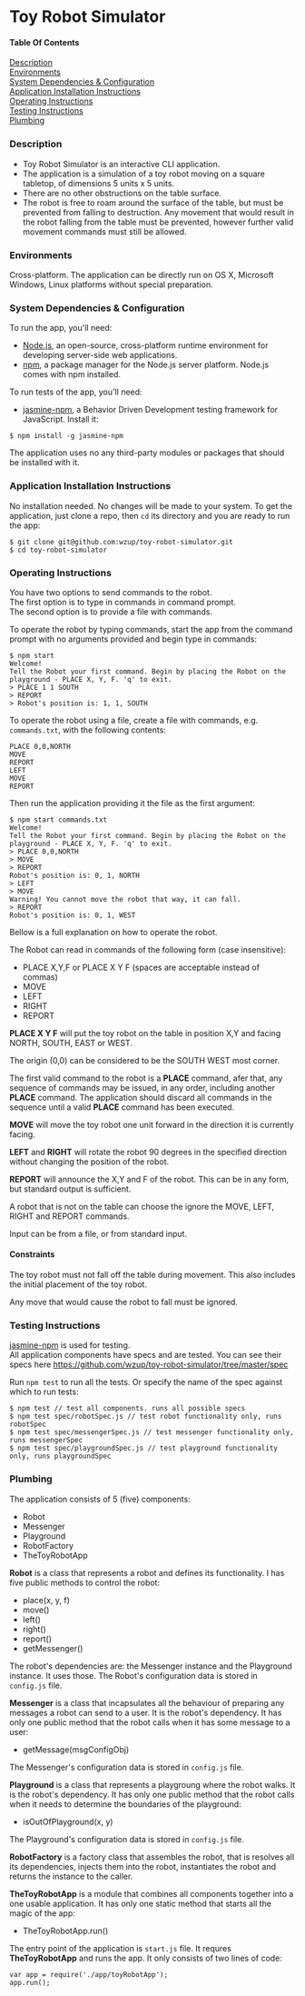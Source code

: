# Toy Robot Simulator

#### Table Of Contents
[Description](#description)  
[Environments](#environments)   
[System Dependencies & Configuration](#system-dependencies--configuration)   
[Application Installation Instructions](#application-installation-instructions)   
[Operating Instructions](#operating-instructions)   
[Testing Instructions](#testing-instructions)   
[Plumbing](#plumbing)   


### Description

- Toy Robot Simulator is an interactive CLI application.
- The application is a simulation of a toy robot moving on a square tabletop, of dimensions 5 units x 5 units.    
- There are no other obstructions on the table surface.   
- The robot is free to roam around the surface of the table, but must be prevented from falling to destruction. Any movement that would result in the robot falling from the table must be prevented, however further valid movement commands must still be allowed.   

### Environments

Cross-platform. The application can be directly run on  OS X, Microsoft Windows, Linux platforms without special preparation.

### System Dependencies & Configuration

To run the app, you'll need:

* [Node.js](https://nodejs.org/en/download/), an open-source, cross-platform runtime environment for developing server-side web applications.     
* [npm](https://www.npmjs.com/), a package manager for the Node.js server platform. Node.js comes with npm installed.   

To run tests of the app, you'll need:

* [jasmine-npm](https://github.com/jasmine/jasmine-npm), a Behavior Driven Development testing framework for JavaScript. Install it:

```
$ npm install -g jasmine-npm
```

The application uses no any third-party modules or packages that should be installed with it.

### Application Installation Instructions

No installation needed. No changes will be made to your system.
To get the application, just clone a repo, then `cd` its directory and you are ready to run the app:

```
$ git clone git@github.com:wzup/toy-robot-simulator.git
$ cd toy-robot-simulator
```

### Operating Instructions

You have two options to send commands to the robot.   
The first option is to type in commands in command prompt.   
The second option is to provide a file with commands.   

To operate the robot by typing commands, start the app from the command prompt with no arguments provided and begin type in commands:

```
$ npm start
Welcome!
Tell the Robot your first command. Begin by placing the Robot on the playground - PLACE X, Y, F. 'q' to exit.
> PLACE 1 1 SOUTH
> REPORT
> Robot's position is: 1, 1, SOUTH
```

To operate the robot using a file, create a file with commands, e.g. `commands.txt`, with the following contents:

```
PLACE 0,0,NORTH
MOVE
REPORT
LEFT
MOVE
REPORT
```

Then run the application providing it the file as the first argument:

```
$ npm start commands.txt
Welcome!
Tell the Robot your first command. Begin by placing the Robot on the playground - PLACE X, Y, F. 'q' to exit.
> PLACE 0,0,NORTH
> MOVE
> REPORT
Robot's position is: 0, 1, NORTH
> LEFT
> MOVE
Warning! You cannot move the robot that way, it can fall.
> REPORT
Robot's position is: 0, 1, WEST
```

Bellow is a full explanation on how to operate the robot.

The Robot can read in commands of the following form (case insensitive):    
- PLACE X,Y,F or PLACE X Y F (spaces are acceptable instead of commas)
- MOVE
- LEFT
- RIGHT
- REPORT   

**PLACE X Y F** will put the toy robot on the table in position X,Y and facing NORTH, SOUTH, EAST or WEST.

The origin (0,0) can be considered to be the SOUTH WEST most corner.

The first valid command to the robot is a **PLACE** command, afer that, any sequence of commands may be issued, in any order, including another **PLACE** command. The application should discard all commands in the sequence until a valid **PLACE** command has been executed.

**MOVE** will move the toy robot one unit forward in the direction it is currently facing.

**LEFT** and **RIGHT** will rotate the robot 90 degrees in the specified direction without changing the position of the robot.

**REPORT** will announce the X,Y and F of the robot. This can be in any form, but standard output is sufficient.

A robot that is not on the table can choose the ignore the MOVE, LEFT, RIGHT and REPORT commands.

Input can be from a file, or from standard input.

#### Constraints

The toy robot must not fall off the table during movement. This also includes the initial placement of the toy robot.

Any move that would cause the robot to fall must be ignored.

### Testing Instructions

[jasmine-npm](https://github.com/jasmine/jasmine-npm) is used for testing.    
All application components have specs and are tested. You can see their specs here https://github.com/wzup/toy-robot-simulator/tree/master/spec

Run `npm test` to run all the tests. Or specify the name of the spec against which to run tests:

```
$ npm test // test all components. runs all possible specs
$ npm test spec/robotSpec.js // test robot functionality only, runs robotSpec
$ npm test spec/messengerSpec.js // test messenger functionality only, runs messengerSpec
$ npm test spec/playgroundSpec.js // test playground functionality only, runs playgroundSpec
```

### Plumbing

The application consists of 5 (five) components:

- Robot   
- Messenger   
- Playground    
- RobotFactory    
- TheToyRobotApp    

**Robot** is a class that represents a robot and defines its functionality. I has five public methods to control the robot:

- place(x, y, f)   
- move()    
- left()    
- right()   
- report()   
- getMessenger()  

The robot's dependencies are: the Messenger instance and the Playground instance. It uses those. The Robot's configuration data is stored in `config.js` file.   

**Messenger** is a class that incapsulates all the behaviour of preparing any messages a robot can send to a user. It is the robot's dependency. It has only one public method that the robot calls when it has some message to a user:    

- getMessage(msgConfigObj)    

The Messenger's configuration data is stored in `config.js` file.   

**Playground** is a class that represents a playgroung where the robot walks. It is the robot's dependency. It has only one public method that the robot calls when it needs to determine the boundaries of the playground:   

- isOutOfPlayground(x, y)   

The Playground's configuration data is stored in `config.js` file.   

**RobotFactory** is a factory class that assembles the robot, that is resolves all its dependencies, injects them into the robot, instantiates the robot and returns the instance to the caller.    

**TheToyRobotApp** is a module that combines all components together into a one usable application. It has only one static method that starts all the magic of the app:

- TheToyRobotApp.run()   

The entry point of the application is  `start.js` file. It requres **TheToyRobotApp** and runs the app. It only consists of two lines of code:

```javascropt
var app = require('./app/toyRobotApp');
app.run();
```
